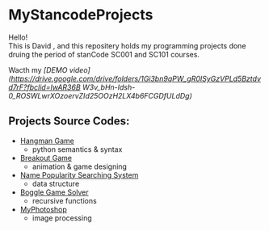 # MyStancodeProjects
Hello!\
This is David , and this repositery holds my programming projects done druing the period of stanCode SC001 and SC101 courses.

Wacth my *[DEMO video](https://drive.google.com/drive/folders/1Gi3bn9qPW_gR0ISyGzVPLd5Bztdvd7rF?fbclid=IwAR36B
W3v_bHn-Idsh-0_ROSWLwrXOzoervZId25OOzH2LX4b6FCGDfULdDg)*

## Projects Source Codes:
* [Hangman Game](https://github.com/aspire3003/MyStancodeProjects/tree/main/stanCode_Projects/hangman_game.py)
    * python semantics & syntax
* [Breakout Game](https://github.com/aspire3003/MyStancodeProjects/tree/main/stanCode_Projects/break_out_game.py)
    * animation & game designing
* [Name Popularity Searching System](https://github.com/aspire3003/MyStancodeProjects/tree/main/stanCode_Projects/name_searching_system.py)
    * data structure
* [Boggle Game Solver](https://github.com/aspire3003/MyStancodeProjects/tree/main/stanCode_Projects/boggle_game_solver.py)
    * recursive functions
* [MyPhotoshop](https://github.com/aspire3003/MyStancodeProjects/tree/main/stanCode_Projects/stanCodoshop.py)
    * image processing 
